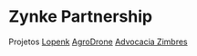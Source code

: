 # Zynke Partnership

Projetos
<a href="www.lopenk.giize.com">Lopenk</a>
<a href="www.agrodrone.giize.com">AgroDrone</a>
<a href="www.advocaciazimbres.giize.com">Advocacia Zimbres</a>
